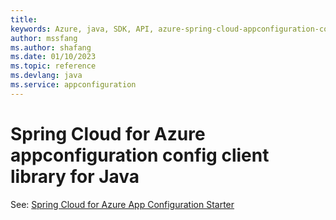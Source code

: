 ```yaml
---
title: 
keywords: Azure, java, SDK, API, azure-spring-cloud-appconfiguration-config, appconfiguration
author: mssfang
ms.author: shafang
ms.date: 01/10/2023
ms.topic: reference
ms.devlang: java
ms.service: appconfiguration
---
```

# Spring Cloud for Azure appconfiguration config client library for Java

See: [Spring Cloud for Azure App Configuration Starter](https://github.com/Azure/azure-sdk-for-java/tree/main/sdk/appconfiguration/azure-spring-cloud-starter-appconfiguration-config)
